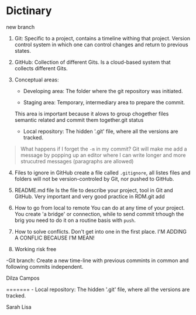 # Dictinary

new branch

1. Git: Specific to a project, contains a timeline withing that project. Version control system in which one can control changes and return to previous states.

2. GitHub: Collection of different Gits. Is a cloud-based system that collects different Gits.

3. Conceptual areas:
    - Developing area: The folder where the git repository was initiated.
    
    - Staging area: Temporary, intermediary area to prepare the commit.

    This area is important because it alows to group chogether files semantic related and commit them together.git status

    - Local repository: The hidden '.git' file, where all the versions are tracked.

> What happens if I forget the `-m` in my commit?
Git will make me add a message by popping up an editor where I can write longer and more strucutred messages (paragraphs are allowed)

4. Files to ignore in GitHub
create a file called `.gitignore`, all listes files and folders will not be version-controled by Git, nor pushed to GitHub.

5. README.md file
Is the file to describe your project, tool in Git and GitHub. Very important and very good practice in RDM.git add

6. How to go from local to remote
You can do at any time of your project. You create 'a bridge' or connection, while to send commit trhough the brig you need to do it on a routine basis with `push`.

7. How to solve conflicts. 
Don't get into one in the first place.
I'M ADDING A CONFLIC BECAUSE I'M MEAN!

8. Working risk free

-Git branch: Create a new time-line with previous commints in common and following commits independent.

Dilza Campos
 
=======    - Local repository: The hidden '.git' file, where all the versions are tracked.

Sarah
Lisa

